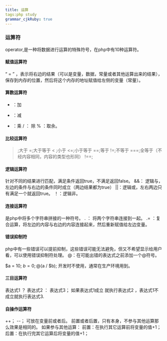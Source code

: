 ```yaml
---
title: 运算
tags:php study
grammar_cjkRuby: true
---
```


### 运算符
operator,是一种将数据进行运算的特殊符号，在php中有10种运算符。

#### 赋值运算符
“ = ” ，表示将右边的结果（可以是变量，数据，常量或者其他运算出来的结果），保存到内存的位置，然后将这个内存的地址赋值给左侧的变量（常量）。

#### 算数运算符
+ ：加
- ：减
* ：乘
/ ： 除
% ：取余。

#### 比较运算符
 >  ;大于
 >=;大于等于
 < ;小于
 <=;小于等于
 ==;等于
 !=;不等于
 ===;全等于（不经内容相同，内容的类型也形同）
 !==;
 
 #### 逻辑运算符
 针对不同的结果进行匹配，满足条件返回true，不满足返回false。
 &&： 逻辑与，左边的条件与右边的条件同时成立（两边结果都为true）
 ||：逻辑或，左右两边只有满足一个就返回true。
 ！：逻辑非。
 
 #### 连接运算符
 是php中将多个字符串拼接的一种符号。
 . ： 将两个字符串连接到一起。
 .= ：复合运算，将左边的内容与右边的内容连接起来，然后重新赋值给左边变量。
 
 
 #### 错误抑制符
 php中有一些错误可以提前抑制，这些错误可能无法避免，但又不希望显示给用户看，可以使用错误抑制符处理。
 @：在可能出错的表达式之前添加一个@符号。
 
 $a = 10; $b = 0;
 @($a / $b);
 开发时不使用，通常在生产环境用到。
 
 #### 三目运算符
 表达式1 ？ 表达式2 ： 表达式3；
 如果表达式1成立 就执行表达式2 ，表达式1不成立就执行表达式3.
 
 
 #### 自操作运算符
 ++；
 --； 
 可放在变量前或者后。
 前置或者后置，只有本身，不参与其他运算那么效果是相同的。
 如果参与其他运算： 
 		前置：在执行其它运算前将变量的值+1；
		后置：在执行完其它运算后将变量的值+1；